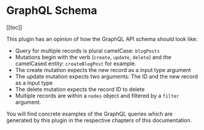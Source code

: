 # GraphQL Schema

[[toc]]

This plugin has an opinion of how the GraphQL API schema should look like:

- Query for multiple records is plural camelCase: `blogPosts`
- Mutations begin with the verb (`create`, `update`, `delete`) and the camelCased entity: `createBlogPost` for example.
- The create mutation expects the new record as a input type argument
- The update mutation expects two arguments: The ID and the new record as a input type
- The delete mutation expects the record ID to delete
- Multiple records are within a `nodes` object and filtered by a `filter` argument.

You will find concrete examples of the GraphQL queries which are generated by this plugin in the
respective chapters of this documentation.
